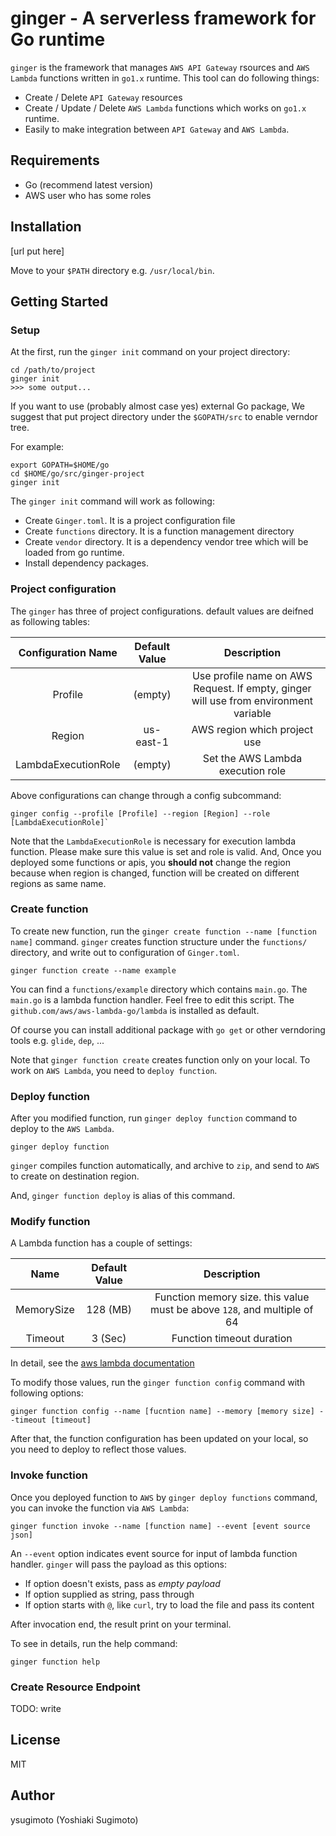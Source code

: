 # ginger - A serverless framework for Go runtime

`ginger` is the framework that manages `AWS API Gateway` rsources and `AWS Lambda` functions written in `go1.x` runtime.
This tool can do following things:

- Create / Delete `API Gateway` resources
- Create / Update / Delete `AWS Lambda` functions which works on `go1.x` runtime.
- Easily to make integration between `API Gateway` and `AWS Lambda`.

## Requirements

- Go (recommend latest version)
- AWS user who has some roles

## Installation

[url put here]

Move to your `$PATH` directory e.g. `/usr/local/bin`.

## Getting Started


### Setup

At the first, run the `ginger init` command on your project directory:


```
cd /path/to/project
ginger init
>>> some output...
```

If you want to use (probably almost case yes) external Go package, We suggest that put project directory under the `$GOPATH/src` to enable verndor tree.

For example:

```
export GOPATH=$HOME/go
cd $HOME/go/src/ginger-project
ginger init
```

The `ginger init` command will work as following:

- Create `Ginger.toml`. It is a project configuration file
- Create `functions` directory. It is a function management directory
- Create `vendor` directory. It is a dependency vendor tree which will be loaded from go runtime.
- Install dependency packages.

### Project configuration

The `ginger` has three of project configurations. default values are deifned as following tables:

| Configuration Name  | Default Value | Description                                                                          |
|:-------------------:|:-------------:|:------------------------------------------------------------------------------------:|
| Profile             | (empty)       | Use profile name on AWS Request. If empty, ginger will use from environment variable |
| Region              | us-east-1     | AWS region which project use                                                         |
| LambdaExecutionRole | (empty)       | Set the AWS Lambda execution role                                                    |

Above configurations can change through a config subcommand:

```
ginger config --profile [Profile] --region [Region] --role [LambdaExecutionRole]`
```

Note that the `LambdaExecutionRole` is necessary for execution lambda function. Please make sure this value is set and role is valid.
And, Once you deployed some functions or apis, you __should not__ change the region because when region is changed, function will be created on different regions as same name.

### Create function

To create new function, run the `ginger create function --name [function name]` command. `ginger` creates function structure under the `functions/` directory, and write out to configuration of `Ginger.toml`.

```
ginger function create --name example
```

You can find a `functions/example` directory which contains `main.go`. The `main.go` is a lambda function handler. Feel free to edit this script. The `github.com/aws/aws-lambda-go/lambda` is installed as default.

Of course you can install additional package with `go get` or other verndoring tools e.g. `glide`, `dep`, ...

Note that `ginger function create` creates function only on your local. To work on `AWS Lambda`, you need to `deploy function`.

### Deploy function

After you modified function, run `ginger deploy function` command to deploy to the `AWS Lambda`.

```
ginger deploy function
```

`ginger` compiles function automatically, and archive to `zip`, and send to `AWS` to create on destination region.

And, `ginger function deploy` is alias of this command.

### Modify function

A Lambda function has a couple of settings:

| Name       | Default Value | Description                                                              |
|:----------:|:-------------:|:------------------------------------------------------------------------:|
| MemorySize | 128 (MB)      | Function memory size. this value must be above `128`, and multiple of 64 |
| Timeout    | 3 (Sec)       | Function timeout duration                                                |

In detail, see the [aws lambda documentation](https://docs.aws.amazon.com/lambda/latest/dg/limits.html)

To modify those values, run the `ginger function config` command with following options:

```
ginger function config --name [fucntion name] --memory [memory size] --timeout [timeout]
```

After that, the function configuration has been updated on your local, so you need to deploy to reflect those values.

### Invoke function

Once you deployed function to `AWS` by `ginger deploy functions` command, you can invoke the function via `AWS Lambda`:

```
ginger function invoke --name [function name] --event [event source json]
```

An `--event` option indicates event source for input of lambda function handler. `ginger` will pass the payload as this options:

- If option doesn't exists, pass as _empty payload_
- If option supplied as string, pass through
- If option starts with `@`, like `curl`, try to load the file and pass its content

After invocation end, the result print on your terminal.

To see in details, run the help command:

```
ginger function help
```

### Create Resource Endpoint

TODO: write

## License

MIT

## Author

ysugimoto (Yoshiaki Sugimoto)


